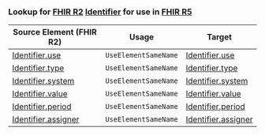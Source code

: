 ### Lookup for [FHIR R2](https://hl7.org/fhir/DSTU2/) [Identifier](https://hl7.org/fhir/DSTU2/Identifier.html) for use in [FHIR R5](https://hl7.org/fhir/R5/)

| Source Element (FHIR R2) | Usage | Target |
| -------------- | ----- | ------ |
| [Identifier.use](https://hl7.org/fhir/DSTU2/Identifier.html#resource) | `UseElementSameName` | [Identifier.use](https://hl7.org/fhir/R5/Identifier.html#resource) |
| [Identifier.type](https://hl7.org/fhir/DSTU2/Identifier.html#resource) | `UseElementSameName` | [Identifier.type](https://hl7.org/fhir/R5/Identifier.html#resource) |
| [Identifier.system](https://hl7.org/fhir/DSTU2/Identifier.html#resource) | `UseElementSameName` | [Identifier.system](https://hl7.org/fhir/R5/Identifier.html#resource) |
| [Identifier.value](https://hl7.org/fhir/DSTU2/Identifier.html#resource) | `UseElementSameName` | [Identifier.value](https://hl7.org/fhir/R5/Identifier.html#resource) |
| [Identifier.period](https://hl7.org/fhir/DSTU2/Identifier.html#resource) | `UseElementSameName` | [Identifier.period](https://hl7.org/fhir/R5/Identifier.html#resource) |
| [Identifier.assigner](https://hl7.org/fhir/DSTU2/Identifier.html#resource) | `UseElementSameName` | [Identifier.assigner](https://hl7.org/fhir/R5/Identifier.html#resource) |
